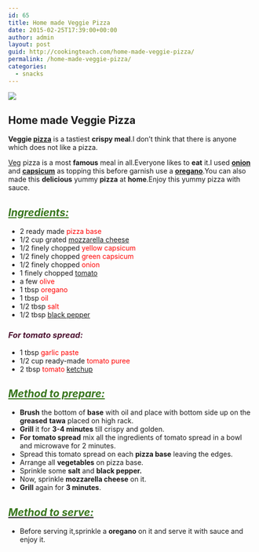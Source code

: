 ```yaml
---
id: 65
title: Home made Veggie Pizza
date: 2015-02-25T17:39:00+00:00
author: admin
layout: post
guid: http://cookingteach.com/home-made-veggie-pizza/
permalink: /home-made-veggie-pizza/
categories:
  - snacks
---
```


[![](http://1.bp.blogspot.com/-4lBfOA1KCdY/VO35PDl_EGI/AAAAAAAAAG8/krZ6cpysTaM/s1600/1.jpg)](http://1.bp.blogspot.com/-4lBfOA1KCdY/VO35PDl_EGI/AAAAAAAAAG8/krZ6cpysTaM/s1600/1.jpg)

## Home made Veggie Pizza

**Veggie [pizza](http://en.wikipedia.org/wiki/Pizza "Pizza")** is a tastiest **crispy meal**.I don’t think that there is anyone which does not like a pizza.

[Veg](http://en.wikipedia.org/wiki/Vegetable "Vegetable") pizza is a most **famous** meal in all.Everyone likes to **eat** it.I used **[onion](http://en.wikipedia.org/wiki/Onion "Onion")** and **[capsicum](http://en.wikipedia.org/wiki/Capsicum "Capsicum")** as topping this before garnish use a **[oregano](http://en.wikipedia.org/wiki/Oregano "Oregano")**.You can also made this **delicious** yummy **pizza** at **home**.Enjoy this yummy pizza with sauce.

## _<span style="color: #38761d;"><u>Ingredients:</u></span>_

*   2 ready made <span style="color: red;">pizza base</span>
*   1/2 cup grated <span style="color: red;">[mozzarella cheese](http://en.wikipedia.org/wiki/Mozzarella "Mozzarella")</span>
*   1/2 finely chopped <span style="color: red;">yellow capsicum</span>
*   1/2 finely chopped <span style="color: red;">green capsicum</span>
*   1/2 finely chopped <span style="color: red;">onion</span>
*   1 finely chopped <span style="color: red;">[tomato](http://en.wikipedia.org/wiki/Tomato "Tomato")</span>
*   a few <span style="color: red;">olive</span>
*   1 tbsp <span style="color: red;">oregano</span>
*   1 tbsp <span style="color: red;">oil</span>
*   1/2 tbsp <span style="color: red;">salt</span>
*   1/2 tbsp <span style="color: red;">[black pepper](http://en.wikipedia.org/wiki/Black_pepper "Black pepper")</span>

### <span style="color: #4c1130;">**_For tomato spread:_**</span>

*   1 tbsp <span style="color: red;">garlic paste</span>
*   1/2 cup ready-made <span style="color: red;">tomato puree</span>
*   2 tbsp <span style="color: red;">tomato [ketchup](http://en.wikipedia.org/wiki/Ketchup "Ketchup")</span>

## <span style="color: #38761d;">_<u>Method to prepare:</u>_</span>

*   **Brush** the bottom of **base** with oil and place with bottom side up on the **greased** **tawa** placed on high rack.
*   **Grill** it for **3-4 minutes** till crispy and golden.
*   **For tomato spread** mix all the ingredients of tomato spread in a bowl and microwave for 2 minutes.
*   Spread this tomato spread on each **pizza base** leaving the edges.
*   Arrange all **vegetables** on pizza base.
*   Sprinkle some **salt** and **black pepper.**
*   Now, sprinkle **mozzarella cheese** on it.
*   **Grill** again for **3 minutes**.

## _<u><span style="color: #38761d;">Method to serve:</span></u>_

*   Before serving it,sprinkle a **oregano** on it and serve it with sauce and enjoy it.
